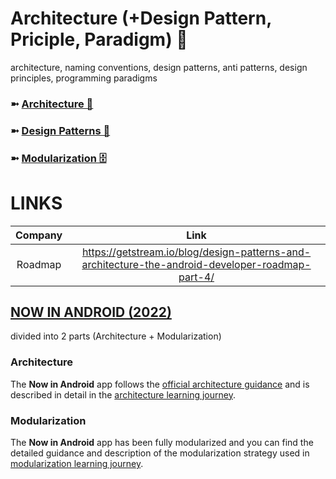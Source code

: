 # Architecture (+Design Pattern, Priciple, Paradigm) 🧱
architecture, naming conventions, design patterns, anti patterns, design principles, programming paradigms

### ➼ [Architecture 🧱](Architecture)
### ➼ [Design Patterns 🎨](Design)
### ➼ [Modularization 🗄️](Modularization)

# LINKS

Company|Link
:-:|:-:
Roadmap|https://getstream.io/blog/design-patterns-and-architecture-the-android-developer-roadmap-part-4/

## [NOW IN ANDROID (2022)](https://github.com/android/nowinandroid)
divided into 2 parts (Architecture + Modularization)


### Architecture

The **Now in Android** app follows the
[official architecture guidance](https://developer.android.com/topic/architecture) 
and is described in detail in the
[architecture learning journey](https://github.com/android/nowinandroid/tree/main/docs/ArchitectureLearningJourney.md).

### Modularization

The **Now in Android** app has been fully modularized and you can find the detailed guidance and
description of the modularization strategy used in
[modularization learning journey](https://github.com/android/nowinandroid/tree/main/docs/ModularizationLearningJourney.md).
